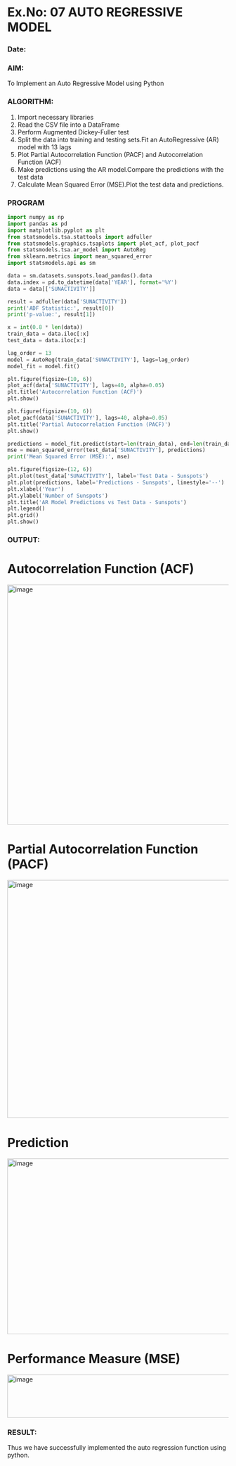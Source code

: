 # Ex.No: 07 AUTO REGRESSIVE MODEL
### Date: 

### AIM:
To Implement an Auto Regressive Model using Python

### ALGORITHM:
1. Import necessary libraries
2. Read the CSV file into a DataFrame
3. Perform Augmented Dickey-Fuller test
4. Split the data into training and testing sets.Fit an AutoRegressive (AR) model with 13 lags
5. Plot Partial Autocorrelation Function (PACF) and Autocorrelation Function (ACF)
6. Make predictions using the AR model.Compare the predictions with the test data
7. Calculate Mean Squared Error (MSE).Plot the test data and predictions.
   
### PROGRAM
```python
import numpy as np
import pandas as pd
import matplotlib.pyplot as plt
from statsmodels.tsa.stattools import adfuller
from statsmodels.graphics.tsaplots import plot_acf, plot_pacf
from statsmodels.tsa.ar_model import AutoReg
from sklearn.metrics import mean_squared_error
import statsmodels.api as sm

data = sm.datasets.sunspots.load_pandas().data
data.index = pd.to_datetime(data['YEAR'], format='%Y')
data = data[['SUNACTIVITY']] 

result = adfuller(data['SUNACTIVITY'])
print('ADF Statistic:', result[0])
print('p-value:', result[1])

x = int(0.8 * len(data))
train_data = data.iloc[:x]
test_data = data.iloc[x:]

lag_order = 13
model = AutoReg(train_data['SUNACTIVITY'], lags=lag_order)
model_fit = model.fit()

plt.figure(figsize=(10, 6))
plot_acf(data['SUNACTIVITY'], lags=40, alpha=0.05)
plt.title('Autocorrelation Function (ACF)')
plt.show()

plt.figure(figsize=(10, 6))
plot_pacf(data['SUNACTIVITY'], lags=40, alpha=0.05)
plt.title('Partial Autocorrelation Function (PACF)')
plt.show()

predictions = model_fit.predict(start=len(train_data), end=len(train_data)+len(test_data)-1)
mse = mean_squared_error(test_data['SUNACTIVITY'], predictions)
print('Mean Squared Error (MSE):', mse)

plt.figure(figsize=(12, 6))
plt.plot(test_data['SUNACTIVITY'], label='Test Data - Sunspots')
plt.plot(predictions, label='Predictions - Sunspots', linestyle='--')
plt.xlabel('Year')
plt.ylabel('Number of Sunspots')
plt.title('AR Model Predictions vs Test Data - Sunspots')
plt.legend()
plt.grid()
plt.show()

```
### OUTPUT:

# Autocorrelation Function (ACF)

<img width="731" height="545" alt="image" src="https://github.com/user-attachments/assets/b0e3b881-4661-4b01-9703-d982f3195fba" />

# Partial Autocorrelation Function (PACF)

<img width="739" height="541" alt="image" src="https://github.com/user-attachments/assets/58e83e37-45eb-451a-ab1b-5166e2be83c1" />

# Prediction

<img width="775" height="399" alt="image" src="https://github.com/user-attachments/assets/4de86b9a-8d63-4567-bfe3-555d0d99fdc6" />

# Performance Measure (MSE)

<img width="628" height="98" alt="image" src="https://github.com/user-attachments/assets/bae7316e-9efb-4204-9164-b6b8a6870c2c" />


### RESULT:
Thus we have successfully implemented the auto regression function using python.
